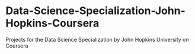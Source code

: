 # Data-Science-Specialization-John-Hopkins-Coursera
Projects for the Data Science Specialization by John Hopkins University on Coursera

